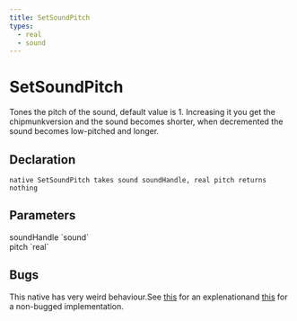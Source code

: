 ```yaml
---
title: SetSoundPitch
types:
  - real
  - sound
---
```


# SetSoundPitch
Tones the pitch of the sound, default value is 1. Increasing it you get the chipmunkversion and the sound becomes shorter, when decremented the sound becomes low-pitched and longer.

## Declaration

```
native SetSoundPitch takes sound soundHandle, real pitch returns nothing
```

## Parameters
<dl>
  <dt>soundHandle `sound`</dt>
  <dd></dd>

  <dt>pitch `real`</dt>
  <dd></dd>
</dl>

## Bugs 
This native has very weird behaviour.See [this](http://www.hiveworkshop.com/threads/setsoundpitch-weirdness.215743/#post-2145419) for an explenationand [this](http://www.hiveworkshop.com/threads/snippet-rapidsound.258991/#post-2611724) for a non-bugged implementation.